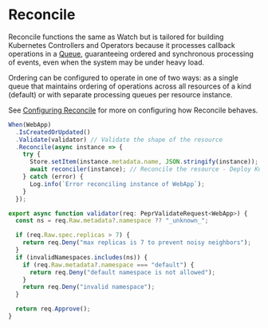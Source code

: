 # Reconcile

Reconcile functions the same as Watch but is tailored for building Kubernetes Controllers and Operators because it processes callback operations in a [Queue](https://github.com/defenseunicorns/pepr/blob/f01f5eeda16c13ecd0d51b26b8a16ed7e4c1b080/src/lib/watch-processor.ts#L86), guaranteeing ordered and synchronous processing of events, even when the system may be under heavy load.

Ordering can be configured to operate in one of two ways: as a single queue that maintains ordering of operations across all resources of a kind (default) or with separate processing queues per resource instance.

See [Configuring Reconcile](../120_customization.md#configuring-reconcile) for more on configuring how Reconcile behaves.

```ts
When(WebApp)
  .IsCreatedOrUpdated()
  .Validate(validator) // Validate the shape of the resource
  .Reconcile(async instance => {
    try {
      Store.setItem(instance.metadata.name, JSON.stringify(instance));
      await reconciler(instance); // Reconcile the resource - Deploy Kubernetes manifests, etc.
    } catch (error) {
      Log.info(`Error reconciling instance of WebApp`);
    }
  });

export async function validator(req: PeprValidateRequest<WebApp>) {
  const ns = req.Raw.metadata?.namespace ?? "_unknown_";

  if (req.Raw.spec.replicas > 7) {
    return req.Deny("max replicas is 7 to prevent noisy neighbors");
  }
  if (invalidNamespaces.includes(ns)) {
    if (req.Raw.metadata?.namespace === "default") {
      return req.Deny("default namespace is not allowed");
    }
    return req.Deny("invalid namespace");
  }

  return req.Approve();
}
```
